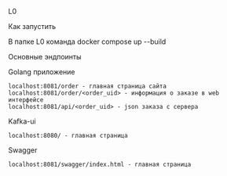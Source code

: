L0

Как запустить

В папке L0 команда docker compose up --build

Основные эндпоинты

Golang приложение

    localhost:8081/order - главная страница сайта
    localhost:8081/order/<order_uid> - информация о заказе в web интерфейсе
    localhost:8081/api/<order_uid> - json заказа с сервера

Kafka-ui

    localhost:8080/ - главная страница

Swagger

    localhost:8081/swagger/index.html - главная страница

